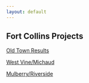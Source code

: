 ```yaml
---
layout: default
---
```

## Fort Collins Projects

[Old Town Results](old-town-results)

[West Vine/Michaud](west-vine-michaud-map)

[Mulberry/Riverside](mulberry-riverside)
